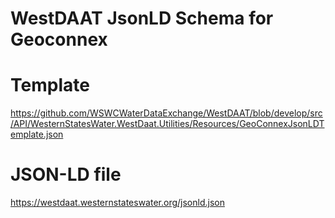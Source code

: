 # WestDAAT JsonLD Schema for Geoconnex

# Template
https://github.com/WSWCWaterDataExchange/WestDAAT/blob/develop/src/API/WesternStatesWater.WestDaat.Utilities/Resources/GeoConnexJsonLDTemplate.json

# JSON-LD file
https://westdaat.westernstateswater.org/jsonld.json




